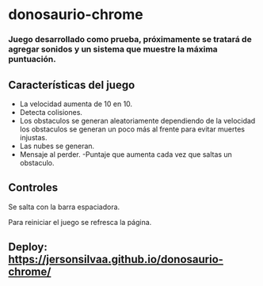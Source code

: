 # donosaurio-chrome

### Juego desarrollado como prueba, próximamente se tratará de agregar sonidos y un sistema que muestre la máxima puntuación.

## Características del juego
- La velocidad aumenta de 10 en 10.
- Detecta colisiones.
- Los obstaculos se generan aleatoriamente dependiendo de la velocidad los obstaculos se generan un poco más al frente para evitar muertes injustas.
- Las nubes se generan.
- Mensaje al perder.
-Puntaje que aumenta cada vez que saltas un obstaculo.

## Controles

Se salta con la barra espaciadora.

Para reiniciar el juego se refresca la página.

## Deploy: https://jersonsilvaa.github.io/donosaurio-chrome/
